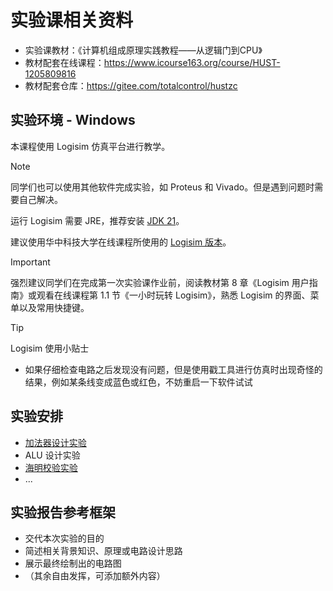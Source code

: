 # 实验课相关资料

* 实验课教材：《计算机组成原理实践教程——从逻辑门到CPU》
* 教材配套在线课程：https://www.icourse163.org/course/HUST-1205809816
* 教材配套仓库：https://gitee.com/totalcontrol/hustzc

## 实验环境 - Windows

本课程使用 Logisim 仿真平台进行教学。

> [!NOTE]
> 同学们也可以使用其他软件完成实验，如 Proteus 和 Vivado。但是遇到问题时需要自己解决。

运行 Logisim 需要 JRE，推荐安装 [JDK 21](https://www.oracle.com/java/technologies/downloads/#jdk21-windows)。

建议使用华中科技大学在线课程所使用的 [Logisim 版本](https://gitee.com/totalcontrol/hustzc/blob/master/%E9%A2%84%E8%A3%85%E8%BD%AF%E4%BB%B6/logisim-hust-20200118.exe)。

> [!IMPORTANT]
> 强烈建议同学们在完成第一次实验课作业前，阅读教材第 8 章《Logisim 用户指南》或观看在线课程第 1.1 节《一小时玩转 Logisim》，熟悉 Logisim 的界面、菜单以及常用快捷键。

> [!TIP]
> Logisim 使用小贴士
> * 如果仔细检查电路之后发现没有问题，但是使用戳工具进行仿真时出现奇怪的结果，例如某条线变成蓝色或红色，不妨重启一下软件试试

## 实验安排

* [加法器设计实验](./adder.md)
* ALU 设计实验
* [海明校验实验](./hamming-code.md)
* ...

## 实验报告参考框架

* 交代本次实验的目的
* 简述相关背景知识、原理或电路设计思路
* 展示最终绘制出的电路图
* （其余自由发挥，可添加额外内容）
